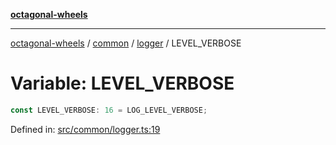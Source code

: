 [**octagonal-wheels**](../../../../../../README.md)

***

[octagonal-wheels](../../../../../../globals.md) / [common](../../../README.md) / [logger](../README.md) / LEVEL\_VERBOSE

# Variable: LEVEL\_VERBOSE

```ts
const LEVEL_VERBOSE: 16 = LOG_LEVEL_VERBOSE;
```

Defined in: [src/common/logger.ts:19](https://github.com/vrtmrz/octagonal-wheels/blob/main/src/common/logger.ts#L19)
